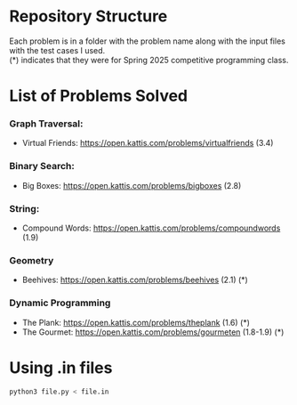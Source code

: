 # Repository Structure 
Each problem is in a folder with the problem name along with the input files with the test cases I used. <br /> (*) indicates that they were for Spring 2025 competitive programming class. 

# List of Problems Solved
### Graph Traversal:
- Virtual Friends: https://open.kattis.com/problems/virtualfriends (3.4) <br />

### Binary Search:
- Big Boxes: https://open.kattis.com/problems/bigboxes (2.8) <br />

### String:
- Compound Words: https://open.kattis.com/problems/compoundwords (1.9)

### Geometry
- Beehives: https://open.kattis.com/problems/beehives (2.1) (*)

### Dynamic Programming
- The Plank: https://open.kattis.com/problems/theplank (1.6) (*)
- The Gourmet: https://open.kattis.com/problems/gourmeten (1.8-1.9) (*)

# Using .in files
```bash
python3 file.py < file.in
```
